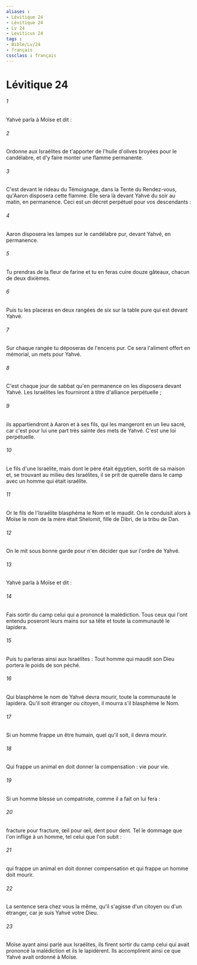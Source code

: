```yaml
---
aliases : 
- Lévitique 24
- Lévitique 24
- Lv 24
- Leviticus 24
tags : 
- Bible/Lv/24
- français
cssclass : français
---
```


# Lévitique 24

###### 1
Yahvé parla à Moïse et dit : 
###### 2
Ordonne aux Israélites de t'apporter de l'huile d'olives broyées pour le candélabre, et d'y faire monter une flamme permanente. 
###### 3
C'est devant le rideau du Témoignage, dans la Tente du Rendez-vous, qu'Aaron disposera cette flamme. Elle sera là devant Yahvé du soir au matin, en permanence. Ceci est un décret perpétuel pour vos descendants : 
###### 4
Aaron disposera les lampes sur le candélabre pur, devant Yahvé, en permanence. 
###### 5
Tu prendras de la fleur de farine et tu en feras cuire douze gâteaux, chacun de deux dixièmes. 
###### 6
Puis tu les placeras en deux rangées de six sur la table pure qui est devant Yahvé. 
###### 7
Sur chaque rangée tu déposeras de l'encens pur. Ce sera l'aliment offert en mémorial, un mets pour Yahvé. 
###### 8
C'est chaque jour de sabbat qu'en permanence on les disposera devant Yahvé. Les Israélites les fourniront à titre d'alliance perpétuelle ; 
###### 9
ils appartiendront à Aaron et à ses fils, qui les mangeront en un lieu sacré, car c'est pour lui une part très sainte des mets de Yahvé. C'est une loi perpétuelle. 
###### 10
Le fils d'une Israélite, mais dont le père était égyptien, sortit de sa maison et, se trouvant au milieu des Israélites, il se prit de querelle dans le camp avec un homme qui était israélite. 
###### 11
Or le fils de l'Israélite blasphéma le Nom et le maudit. On le conduisit alors à Moïse le nom de la mère était Shelomit, fille de Dibri, de la tribu de Dan. 
###### 12
On le mit sous bonne garde pour n'en décider que sur l'ordre de Yahvé. 
###### 13
Yahvé parla à Moïse et dit : 
###### 14
Fais sortir du camp celui qui a prononcé la malédiction. Tous ceux qui l'ont entendu poseront leurs mains sur sa tête et toute la communauté le lapidera. 
###### 15
Puis tu parleras ainsi aux Israélites : Tout homme qui maudit son Dieu portera le poids de son péché. 
###### 16
Qui blasphème le nom de Yahvé devra mourir, toute la communauté le lapidera. Qu'il soit étranger ou citoyen, il mourra s'il blasphème le Nom. 
###### 17
Si un homme frappe un être humain, quel qu'il soit, il devra mourir. 
###### 18
Qui frappe un animal en doit donner la compensation : vie pour vie. 
###### 19
Si un homme blesse un compatriote, comme il a fait on lui fera : 
###### 20
fracture pour fracture, œil pour œil, dent pour dent. Tel le dommage que l'on inflige à un homme, tel celui que l'on subit : 
###### 21
qui frappe un animal en doit donner compensation et qui frappe un homme doit mourir. 
###### 22
La sentence sera chez vous la même, qu'il s'agisse d'un citoyen ou d'un étranger, car je suis Yahvé votre Dieu. 
###### 23
Moïse ayant ainsi parlé aux Israélites, ils firent sortir du camp celui qui avait prononcé la malédiction et ils le lapidèrent. Ils accomplirent ainsi ce que Yahvé avait ordonné à Moïse. 
